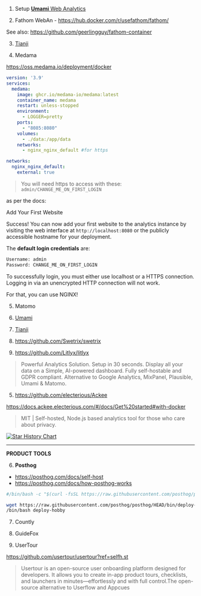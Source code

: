 1. Setup [**Umami** Web Analytics](https://fossengineer.com/selfhosting-umami-with-docker/)

2. Fathom WebAn - https://hub.docker.com/r/usefathom/fathom/

See also: https://github.com/geerlingguy/fathom-container

3. [Tianji](https://fossengineer.com/setup-tianji-with-docker/)

4. Medama


https://oss.medama.io/deployment/docker

```yml
version: '3.9'
services:
  medama:
    image: ghcr.io/medama-io/medama:latest
    container_name: medama
    restart: unless-stopped
    environment:
      - LOGGER=pretty
    ports:
      - "8085:8080"
    volumes:
      - ./data:/app/data
    networks:
      - nginx_nginx_default #for https

networks:
  nginx_nginx_default:
    external: true  
```

> You will need https to access with these: `admin/CHANGE_ME_ON_FIRST_LOGIN`


as per the docs:

Add Your First Website

Success! You can now add your first website to the analytics instance by visiting the web interface at `http://localhost:8080` or the publicly accessible hostname for your deployment.

The **default login credentials** are:

```txt
Username: admin
Password: CHANGE_ME_ON_FIRST_LOGIN
```

To successfully login, you must either use localhost or a HTTPS connection. Logging in via an unencrypted HTTP connection will not work.

For that, you can use NGINX!

5. Matomo

1. [Umami](https://fossengineer.com/selfhosting-umami-with-docker/)
2. [Tianji](https://fossengineer.com/setup-tianji-with-docker/)
3. https://github.com/Swetrix/swetrix
4. https://github.com/Litlyx/litlyx


> Powerful Analytics Solution. Setup in 30 seconds. Display all your data on a Simple, AI-powered dashboard. Fully self-hostable and GDPR compliant. Alternative to Google Analytics, MixPanel, Plausible, Umami & Matomo.

5. https://github.com/electerious/Ackee

https://docs.ackee.electerious.com/#/docs/Get%20started#with-docker

> MIT | Self-hosted, Node.js based analytics tool for those who care about privacy.



[![Star History Chart](https://api.star-history.com/svg?repos=langchain-ai/langchain,run-llama/llama_index,deepset-ai/haystack,Sinaptik-AI/pandas-ai&type=Date)](https://star-history.com/#langchain-ai/langchain&run-llama/llama_index&deepset-ai/haystack&Sinaptik-AI/pandas-ai&type=Date)

---

**PRODUCT TOOLS**


6. **Posthog**

* https://posthog.com/docs/self-host
* https://posthog.com/docs/how-posthog-works

```sh
#/bin/bash -c "$(curl -fsSL https://raw.githubusercontent.com/posthog/posthog/HEAD/bin/deploy-hobby)"

wget https://raw.githubusercontent.com/posthog/posthog/HEAD/bin/deploy-hobby
/bin/bash deploy-hobby
```


7. Countly

8. GuideFox

9. UserTour

https://github.com/usertour/usertour?ref=selfh.st

>  Usertour is an open-source user onboarding platform designed for developers. It allows you to create in-app product tours, checklists, and launchers in minutes—effortlessly and with full control.The open-source alternative to Userflow and Appcues 